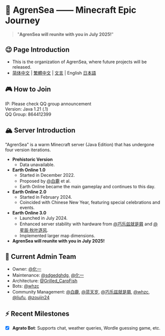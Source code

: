 # 🌊 AgrenSea —— Minecraft Epic Journey

> ​"**AgrenSea will reunite with you in July 2025!**"

## 😉 Page Introduction
- This is the organization of AgrenSea, where future projects will be released.
- [简体中文](https://github.com/AgrenSea/.github/blob/main/profile/README.md) | [繁體中文](https://github.com/AgrenSea/.github/blob/main/profile/README_traditional.md) | [文言](https://github.com/AgrenSea/.github/blob/main/profile/README_lzh.md) | English [日本語](https://github.com/AgrenSea/.github/blob/main/profile/README_jp.md)

## 🎮 How to Join
IP: Please check QQ group announcement  
Version: Java 1.21 (.1)  
QQ Group: 864412399

## 🏔️ Server Introduction  
"AgrenSea" is a warm Minecraft server (Java Edition) that has undergone four version iterations.  
- ​**Prehistoric Version**  
    - Data unavailable.  
- ​**Earth Online 1.0**  
    - Started in December 2022.  
    - Proposed by [@白鹿](https://github.com/AgrenSea/.github/blob/main/profile/name_fallback.md) et al.  
    - Earth Online became the main gameplay and continues to this day.  
- ​**Earth Online 2.0**  
    - Started in February 2024.  
    - Coincided with Chinese New Year, featuring special celebrations and events.  
- ​**Earth Online 3.0**  
    - Launched in July 2024.  
    - Enhanced server stability with hardware from [@巧乐兹就是屑](https://github.com/AgrenSea/.github/blob/main/profile/name_fallback.md) and [@星辰·秋叶逐风](https://github.com/AgrenSea/.github/blob/main/profile/name_fallback.md).  
    - Implemented larger map dimensions.  
- ​**AgrenSea will reunite with you in July 2025!**

## 👥 Current Admin Team  
- Owner: [@化一](https://github.com/AgrenSea/.github/blob/main/profile/name_fallback.md)  
- Maintenance: [@sdgedghdg](https://github.com/sdgedghdg), [@化一](https://github.com/AgrenSea/.github/blob/main/profile/name_fallback.md)  
- Architecture: [@Grilled_CarpFish](https://github.com/AgrenSea/.github/blob/main/profile/name_fallback.md)  
- Bots: [@whzc](https://github.com/whzcc)  
- Community Management: [@白鹿](https://github.com/AgrenSea/.github/blob/main/profile/name_fallback.md), [@蓝天岁](https://github.com/AgrenSea/.github/blob/main/profile/name_fallback.md), [@巧乐兹就是屑](https://github.com/AgrenSea/.github/blob/main/profile/name_fallback.md), [@whzc](https://github.com/whzcc), [@liufu](https://github.com/AgrenSea/.github/blob/main/profile/name_fallback.md), [@zoujin24](https://github.com/AgrenSea/.github/blob/main/profile/name_fallback.md)  

## ⚡ Recent Milestones  
- [x] ​**Agrato Bot**: Supports chat, weather queries, Wordle guessing game, etc.  
